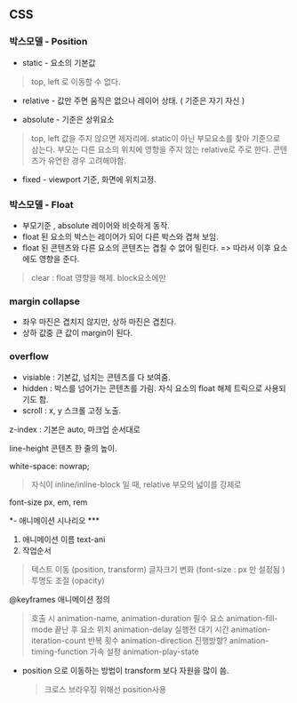 ## CSS

### 박스모델 - Position
- static - 요소의 기본값

> top, left 로 이동할 수 없다.

- relative - 값만 주면 움직은 없으나 레이어 상태. ( 기준은 자기 자신 )

- absolute - 기준은 상위요소

> top, left 값을 주지 않으면 제자리에.
> static이 아닌 부모요소를 찾아 기준으로 삼는다.
> 부모는 다른 요소의 위치에 영향을 주지 않는 relative로 주로 한다.
> 콘텐츠가 유연한 경우 고려해야함.

- fixed - viewport 기준, 화면에 위치고정.

### 박스모델 - Float 
- 부모기준 , absolute 레이어와 비슷하게 동작.
- float 된 요소의 박스는 레이어가 되어 다른 박스와 겹쳐 보임.
- float 된 콘텐츠와 다른 요소의 콘텐츠는 겹칠 수 없어 밀린다. => 따라서 이후 요소에도 영향을 준다.

> clear : float 영향을 해제. block요소에만

### margin collapse
- 좌우 마진은 겹치지 않지만, 상하 마진은 겹친다.
- 상하 값중 큰 값이 margin이 된다.

### overflow
- visiable : 기본값, 넘치는 콘텐츠를 다 보여줌.
- hidden : 박스를 넘어가는 콘텐츠를 가림. 자식 요소의 float 해제 트릭으로 사용되기도 함.
- scroll : x, y 스크롤 고정 노출.

z-index : 기본은 auto, 마크업 순서대로

line-height 콘텐츠 한 줄의 높이.

white-space: nowrap;
  > 자식이 inline/inline-block 일 때, relative 부모의 넓이를 강제로

font-size
px, em, rem

**-* 애니메이션 시나리오 ***
1. 애니메이션 이름 text-ani
2. 작업순서
  > 텍스트 이동 (position, transform)
  > 글자크기 변화 (font-size : px 만 설정됨 )
  > 투명도 조절 (opacity)

@keyframes 애니메이션 정의
  > 호출 시 animation-name, animation-duration 필수 요소
  > animation-fill-mode 끝난 후 요소 위치
  > animation-delay 실행전 대기 시간
  > animation-iteration-count 반복 횟수
  > animation-direction 진행방향?
  > animation-timing-function 가속 설정
  > animation-play-state

* position 으로 이동하는 방법이 transform 보다 자원을 많이 씀.
  > 크로스 브라우징 위해선 position사용
